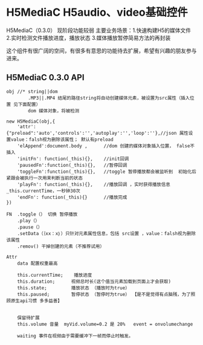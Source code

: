 # H5MediaC  H5audio、video基础控件

H5MediaC（0.3.0） 现阶段功能较弱
主要业务场景：1.快速构建H5的媒体文件
			2.实时检测文件播放进度，播放状态
			3.媒体播放暂停简易方法的再封装
		



这个组件有很广阔的空间，有很多有意思的功能待去扩展，希望有兴趣的朋友参与进来。

## H5MediaC 0.3.0  API

```
obj	//* string||dom 
		.MP3||.MP4 结尾的路径string将自动创建媒体元素，被设置为src属性（插入位置 见下面配置）
		dom 媒体对象，将被检测
					
new H5MediaC(obj,{
	'attr': {"preload":'auto','controls':'','autoplay':'','loop':''},//json 属性设置value：falsh视为删除该属性； 默认有preload
	'elAppend':document.body , 		//dom 创建的媒体对象插入位置， false不插入
	'initFn': function(_this){},	//init回调
	'pausedFn':function(_this){},	//暂停回调
	'toggleFn':function(_this){},	//toggle 暂停播放都会被监听到  初始化后紧跟会被执行一次用来判断当前的状态
	'playFn': function(_this){},	//播放回调 ，实时获得播放信息  _this.currentTime，一秒钟30次
	'endFn': function(_this){}		//播放完成
})
  
FN	.toggle（） 切换 暂停播放
	.play（）
	.pause（）
	.setData（｛xx：x｝）只针对元素属性信息，包括 src设置 ，value：falsh视为删除该属性
	.remov() 干掉创建的元素（不推荐试用）
	
Attr
	data 配置权重最高
	
	this.currentTime;	 播放进度
	this.duration;		视频总时长(这个值当元素加载到页面上才会获取)
	this.state; 		播放状态 （播放时为true）
	this.paused; 		暂停状态 （暂停时为true） 【是不是觉得有点脑残，为了照顾原生api习惯 多多益善】
	
	
	保留待扩展
	this.volume	音量  myVid.volume=0.2 是 20%   event = onvolumechange
	
	waiting 事件在视频由于需要缓冲下一帧而停止时触发。
```

